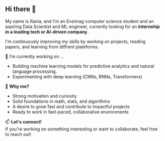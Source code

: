 ## Hi there 👋
My name is Rania, and I'm an Ensimag computer science student and an aspiring Data Scientist and ML engineer, currently looking for an **internship in a leading tech or AI-driven company**.

I'm continuously improving my skills by working on projects, reading papers, and learning from diffrent plateforms.

🔭 I’m currently working on ...
- Building machine learning models for predictive analytics and natural language processing.
- Experimenting with deep learning (CNNs, RNNs, Transformers)

🚀 **Why me?**  
- Strong motivation and curiosity  
- Solid foundations in math, stats, and algorithms  
- A desire to grow fast and contribute to impactful projects  
- Ready to work in fast-paced, collaborative environments

📫 **Let's connect!**  
If you're working on something interesting or want to collaborate, feel free to reach out!
<!--
**RaniaZougari/RaniaZougari** is a ✨ _special_ ✨ repository because its `README.md` (this file) appears on your GitHub profile.

Here are some ideas to get you started:

- 🔭 I’m currently working on ...
- 🌱 I’m currently learning ...
- 👯 I’m looking to collaborate on ...
- 🤔 I’m looking for help with ...
- 💬 Ask me about ...
- 📫 How to reach me: ...
- 😄 Pronouns: ...
- ⚡ Fun fact: ...
-->
